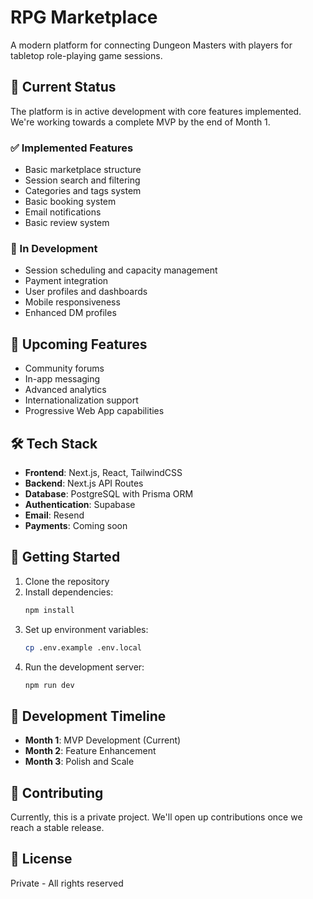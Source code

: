 # RPG Marketplace

A modern platform for connecting Dungeon Masters with players for tabletop role-playing game sessions.

## 🚀 Current Status

The platform is in active development with core features implemented. We're working towards a complete MVP by the end of Month 1.

### ✅ Implemented Features
- Basic marketplace structure
- Session search and filtering
- Categories and tags system
- Basic booking system
- Email notifications
- Basic review system

### 🚧 In Development
- Session scheduling and capacity management
- Payment integration
- User profiles and dashboards
- Mobile responsiveness
- Enhanced DM profiles

## 🎯 Upcoming Features
- Community forums
- In-app messaging
- Advanced analytics
- Internationalization support
- Progressive Web App capabilities

## 🛠️ Tech Stack
- **Frontend**: Next.js, React, TailwindCSS
- **Backend**: Next.js API Routes
- **Database**: PostgreSQL with Prisma ORM
- **Authentication**: Supabase
- **Email**: Resend
- **Payments**: Coming soon

## 🚀 Getting Started

1. Clone the repository
2. Install dependencies:
   ```bash
   npm install
   ```
3. Set up environment variables:
   ```bash
   cp .env.example .env.local
   ```
4. Run the development server:
   ```bash
   npm run dev
   ```

## 📅 Development Timeline
- **Month 1**: MVP Development (Current)
- **Month 2**: Feature Enhancement
- **Month 3**: Polish and Scale

## 🤝 Contributing
Currently, this is a private project. We'll open up contributions once we reach a stable release.

## 📄 License
Private - All rights reserved

